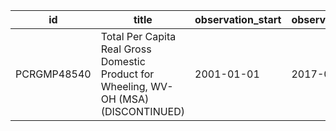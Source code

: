 | id          | title                                                                                 | observation_start   | observation_end   |
|-------------|---------------------------------------------------------------------------------------|---------------------|-------------------|
| PCRGMP48540 | Total Per Capita Real Gross Domestic Product for Wheeling, WV-OH (MSA) (DISCONTINUED) | 2001-01-01          | 2017-01-01        |